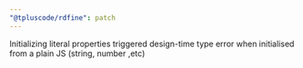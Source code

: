 ```yaml
---
"@tpluscode/rdfine": patch
---
```


Initializing literal properties triggered design-time type error when initialised from a plain JS (string, number ,etc)
